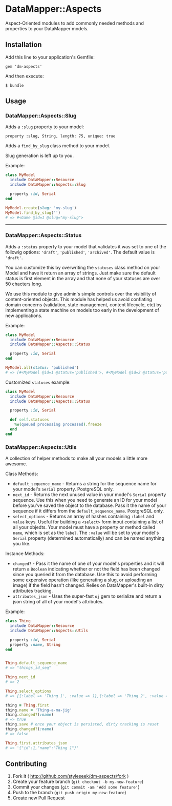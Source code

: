 # DataMapper::Aspects

Aspect-Oriented modules to add commonly needed methods and properties to your DataMapper models.

## Installation

Add this line to your application's Gemfile:

    gem 'dm-aspects'

And then execute:

    $ bundle

## Usage

### DataMapper::Aspects::Slug

Adds a `:slug` property to your model:

    property :slug, String, length: 75, unique: true

Adds a `find_by_slug` class method to your model.

Slug generation is left up to you.

Example:

````ruby
class MyModel
  include DataMapper::Resource
  include DataMapper::Aspects::Slug

  property :id, Serial
end

MyModel.create(slug: 'my-slug')
MyModel.find_by_slug('')
# => #<Game @id=1 @slug="my-slug">
````

---

### DataMapper::Aspects::Status

Adds a `:status` property to your model that validates it was set to one of the followig options: `'draft'`, `'published'`, `'archived'`. The default value is `'draft'`. 

You can customize this by overwriting the `statuses` class method on your Model and have it return an array of strings. Just make sure the default status is first element in the array and that none of your statuses are over 50 chacters long.

We use this module to give admin's simple controls over the visibility of content-oriented objects. This module has helped us avoid conflating domain concerns (validation, state management, content lifecycle, etc) by implementing a state machine on models too early in the development of new applications.

Example:

````ruby
class MyModel
  include DataMapper::Resource
  include DataMapper::Aspects::Status

  property :id, Serial
end

MyModel.all(status: 'published')
# => [#<MyModel @id=1 @status='published'>, #<MyModel @id=2 @status='published'>, ...]
````

Customized `statuses` example:

````ruby
class MyModel
  include DataMapper::Resource
  include DataMapper::Aspects::Status

  property :id, Serial

  def self.statuses
    %w(queued processing processed).freeze
  end
end
````

### DataMapper::Aspects::Utils

A collection of helper methods to make all your models a little more awesome.

Class Methods:

- `default_sequence_name` - Returns a string for the sequence name for your model's `Serial` property. PostgreSQL only. 
- `next_id` - Returns the next unused value in your model's `Serial` property sequence. Use this when you need to generate an ID for your model before you've saved the object to the database. Pass it the name of your sequence if it differs from the `default_sequence_name`. PostgreSQL only.
- `select_options` - Returns an array of hashes containing `:label` and `value` keys. Useful for building a `<select>` form input containing a list of all your objedts. Your model must have a property or method called `name`, which is set as the `label`.  The `:value` will be set to your model's `Serial` property (determined automatically) and can be named anything you like.

Instance Methods:

- `changed?` - Pass it the name of one of your model's properties and it will return a `Boolean` indicating whether or not the field has been changed since you queried it from the database. Use this to avoid performing some expensive operation (like generating a slug, or uploading an image) if the field hasn't changed. Relies on DataMapper's built-in dirty attributes tracking.
- `attributes_json` - Uses the super-fast `oj` gem  to serialize and return a json string of all of your model's attributes.

Example:

````ruby
class Thing
  include DataMapper::Resource
  include DataMapper::Aspects::Utils

  property :id, Serial
  property :name, String
end


Thing.default_sequence_name
# => "things_id_seq"

Thing.next_id
# => 2

Thing.select_options
# => [{:label => 'Thing 1', :value => 1},{:label => 'Thing 2', :value => 1}]

thing = Thing.first
thing.name = 'Thing-a-ma-jig'
thing.changed?(:name)
# => true
thing.save # once your object is persisted, dirty tracking is reset
thing.changed?(:name)
# => false

Thing.first.attributes_json
# => '{"id":1,"name":"Thing 1"}'
````

## Contributing

1. Fork it ( http://github.com/styleseek/dm-aspects/fork )
2. Create your feature branch (`git checkout -b my-new-feature`)
3. Commit your changes (`git commit -am 'Add some feature'`)
4. Push to the branch (`git push origin my-new-feature`)
5. Create new Pull Request
